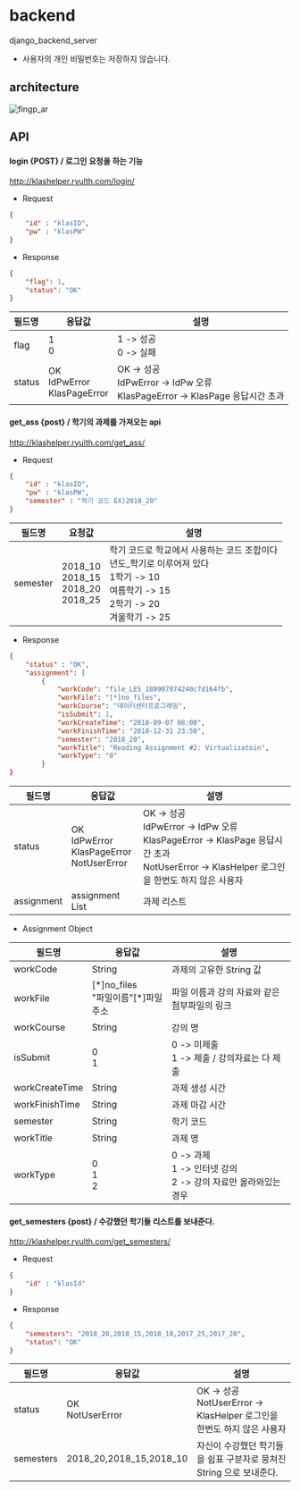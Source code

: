 # backend
django_backend_server

* 사용자의 개인 비밀번호는 저장하지 않습니다.

## architecture
![fingp_ar](https://user-images.githubusercontent.com/32893340/47712803-0ef82900-dc7c-11e8-8230-c4a2bd43bb19.jpg)

## API

#### login {POST} / 로그인 요청을 하는 기능

http://klashelper.ryulth.com/login/

* Request

```json
{
    "id" : "klasID",
    "pw" : "klasPW"
}
```

* Response

```json
{
    "flag": 1,
    "status": "OK"
}
```

| 필드명 | 응답값                               | 설명                                                         |
| :----- | ------------------------------------ | ------------------------------------------------------------ |
| flag   | 1<br />0                             | 1 -> 성공<br />0 -> 실패                                     |
| status | OK<br />IdPwError<br />KlasPageError | OK  -> 성공<br />IdPwError -> IdPw 오류<br />KlasPageError -> KlasPage 응답시간 초과 |

#### get_ass {post} / 학기의 과제를 가져오는 api

http://klashelper.ryulth.com/get_ass/

* Request

```json
{
    "id" : "klasID",
    "pw" : "klasPW",
    "semester" : "학기 코드 EX)2018_20"
}
```

| 필드명   | 요청값                                         | 설명                                                         |
| -------- | ---------------------------------------------- | ------------------------------------------------------------ |
| semester | 2018_10<br />2018_15<br />2018_20<br />2018_25 | 학기 코드로 학교에서 사용하는 코드 조합이다<br />년도_학기로 이루어져 있다<br />1학기 -> 10<br />여름학기 -> 15<br />2학기 -> 20<br />겨울학기 -> 25 |

* Response

```json
{
    "status" : "OK",
    "assignment": [
        {
            "workCode": "file_LES_180907074240c7d164fb",
            "workFile": "[*]no_files",
            "workCourse": "데이터센터프로그래밍",
            "isSubmit": 1,
            "workCreateTime": "2018-09-07 08:00",
            "workFinishTime": "2018-12-31 23:50",
            "semester": "2018_20",
            "workTitle": "Reading Assignment #2: Virtualizatoin",
            "workType": "0"
        }
}
```

| 필드명     | 응답값                                                 | 설명                                                         |
| ---------- | ------------------------------------------------------ | ------------------------------------------------------------ |
| status     | OK<br />IdPwError<br />KlasPageError<br />NotUserError | OK  -> 성공<br />IdPwError -> IdPw 오류<br />KlasPageError -> KlasPage 응답시간 초과<br />NotUserError -> KlasHelper 로그인을 한번도 하지 않은 사용자 |
| assignment | assignment List                                        | 과제 리스트                                                  |

* Assignment Object

| 필드명         | 응답값                                  | 설명                                                         |
| -------------- | --------------------------------------- | ------------------------------------------------------------ |
| workCode       | String                                  | 과제의 고유한 String 값                                      |
| workFile       | [\*]no_files<br />"파일이름"[*]파일주소 | 파일 이름과 강의 자료와 같은 첨부파일의 링크                 |
| workCourse     | String                                  | 강의 명                                                      |
| isSubmit       | 0<br />1                                | 0 -> 미제출<br />1 -> 제출 / 강의자료는 다 제출              |
| workCreateTime | String                                  | 과제 생성 시간                                               |
| workFinishTime | String                                  | 과제 마감 시간                                               |
| semester       | String                                  | 학기 코드                                                    |
| workTitle      | String                                  | 과제 명                                                      |
| workType       | 0<br />1<br />2                         | 0 -> 과제<br />1 -> 인터넷 강의<br />2 -> 강의 자료만 올라와있는 경우 |



#### get_semesters {post} / 수강했던 학기들 리스트를 보내준다.

http://klashelper.ryulth.com/get_semesters/

* Request

```json
{
    "id" : "klasId"
}
```

* Response

```json
{
    "semesters": "2018_20,2018_15,2018_10,2017_25,2017_20",
    "status": "OK"
}
```

| 필드명    | 응답값                  | 설명                                                         |
| --------- | ----------------------- | ------------------------------------------------------------ |
| status    | OK<br />NotUserError    | OK -> 성공 <br />NotUserError -> KlasHelper 로그인을 한번도 하지 않은 사용자 |
| semesters | 2018_20,2018_15,2018_10 | 자신이 수강했던 학기들을 쉼표 구분자로 뭉쳐진 String 으로 보내준다. |

